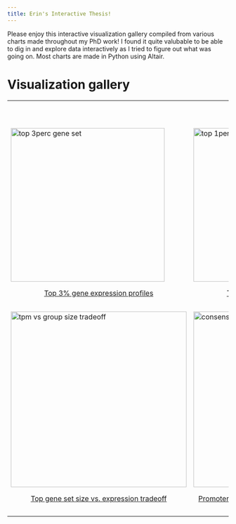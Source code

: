 ```yaml
---
title: Erin's Interactive Thesis!
---
```


Please enjoy this interactive visualization gallery compiled from various charts made throughout my PhD work! I found it quite valubable to be able to dig in and explore data interactively as I tried to figure out what was going on. Most charts are made in Python using Altair. 

# Visualization gallery

<div>
    <table>
        <tr>
            <th colspan="3">
                <p>From Chapter 3</p>
            </th>
        </tr>
        <tr>
            <td>
                <a href="viz_pages/chapter3_pcooords_top3perc.html" title="Go to interactive visualization" display='inline'>
                    <img src="img/volcano_3window.gif" alt="top 3perc gene set" width="350"/>
                    <p style="text-align: center">Top 3% gene expression profiles</p>
                </a>
            </td>
            <td>
                <a href="viz_pages/chapter3_pcooords_top1perc.html" title="Go to interactive visualization" display='inline'>
                    <img src="img/volcano_3window.gif" alt="top 1perc gene set" width="350"/>
                    <p style="text-align: center">Top 1% gene expression profiles</p>
                </a>
            </td>
            <td>
                <a href="viz_pages/chapter3_mbur_operon_dist.html" title="Go to interactive visualization" display='inline'>
                    <img src="img/volcano_3window.gif" alt="intra-operon distances" width="350"/>
                    <p style="text-align: center">Intra-operon distances</p>
                </a>
            </td>
        </tr>
        <tr>
            <td>
                <a href="viz_pages/chapter3_tradeoff.html" title="Go to interactive visualization" display='inline'>
                    <img src="img/volcano_3window.gif" alt="tpm vs group size tradeoff" width="400"/>
                    <p style="text-align: center">Top gene set size vs. expression tradeoff</p>
                </a>
            </td>
            <td>
                <a href="viz_pages/chapter3_consensus_prediction_match.html" title="Go to interactive visualization" display='inline'>
                    <img src="img/volcano_3window.gif" alt="consensus prediction matches" width="400"/>
                    <p style="text-align: center">Promoter prediction similarity to consensus motifs</p>
                </a>
            </td>
            <td>
                <a href="viz_pages/chapter3_posIC_vs_enrichment.html" title="Go to interactive visualization" display='inline'>
                    <img src="img/volcano_3window.gif" alt="promoter prediction IC vs enrichment" width="400"/>
                    <p style="text-align: center">Motif prediction info content vs enrichment in promoter regions </p>
                </a>
            </td>
        </tr>
    </table>
</div>

